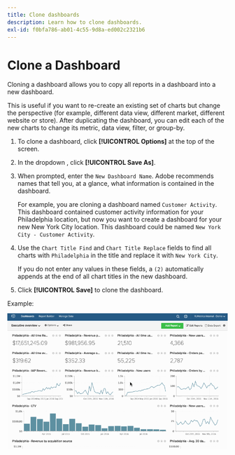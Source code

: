 ```yaml
---
title: Clone dashboards
description: Learn how to clone dashboards.
exl-id: f0bfa786-ab01-4c55-9d8a-ed002c2321b6
---
```

# Clone a Dashboard

Cloning a dashboard allows you to copy all reports in a dashboard into a new dashboard.

This is useful if you want to re-create an existing set of charts but change the perspective (for example, different data view, different market, different website or store). After duplicating the dashboard, you can edit each of the new charts to change its metric, data view, filter, or group-by.

1. To clone a dashboard, click **[!UICONTROL Options]** at the top of the screen.

1. In the dropdown , click **[!UICONTROL Save As]**.

1. When prompted, enter the `New Dashboard Name`. Adobe recommends names that tell you, at a glance, what information is contained in the dashboard.

   For example, you are cloning a dashboard named `Customer Activity`. This dashboard contained customer activity information for your Philadelphia location, but now you want to create a dashboard for your new New York City location. This dashboard could be named `New York City - Customer Activity`.

1. Use the `Chart Title Find` and `Chart Title Replace` fields to find all charts with `Philadelphia` in the title and replace it with `New York City`.

   If you do not enter any values in these fields, a `(2)` automatically appends at the end of all chart titles in the new dashboard.

1. Click **[!UICONTROL Save]** to clone the dashboard.

Example:

![clone dashboard](../../assets/datgif.gif)
